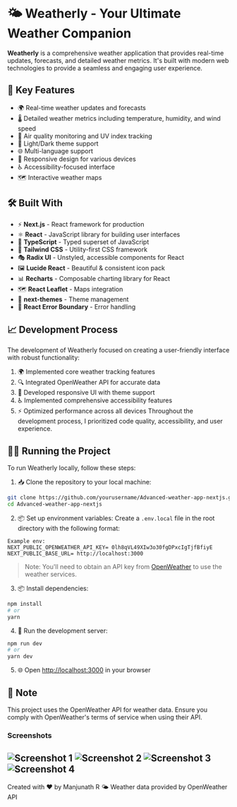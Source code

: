 # 🌤️ Weatherly - Your Ultimate Weather Companion
**Weatherly** is a comprehensive weather application that provides real-time updates, forecasts, and detailed weather metrics. It's built with modern web technologies to provide a seamless and engaging user experience.
## 🚀 Key Features
* 🌍 Real-time weather updates and forecasts
* 🌡️ Detailed weather metrics including temperature, humidity, and wind speed
* 🌆 Air quality monitoring and UV index tracking
* 🎨 Light/Dark theme support
* 🌐 Multi-language support
* 📱 Responsive design for various devices
* ♿ Accessibility-focused interface
* 🗺️ Interactive weather maps
## 🛠️ Built With
* ⚡ **Next.js** - React framework for production
* ⚛️ **React** - JavaScript library for building user interfaces
* 📘 **TypeScript** - Typed superset of JavaScript
* 🎨 **Tailwind CSS** - Utility-first CSS framework
* 🎭 **Radix UI** - Unstyled, accessible components for React
* 🖼️ **Lucide React** - Beautiful & consistent icon pack
* 📊 **Recharts** - Composable charting library for React
* 🗺️ **React Leaflet** - Maps integration
* 🌙 **next-themes** - Theme management
* 🚨 **React Error Boundary** - Error handling
## 📈 Development Process
The development of Weatherly focused on creating a user-friendly interface with robust functionality:
1. 🌍 Implemented core weather tracking features
2. 🔍 Integrated OpenWeather API for accurate data
3. 🎨 Developed responsive UI with theme support
4. ♿ Implemented comprehensive accessibility features
5. ⚡ Optimized performance across all devices
Throughout the development process, I prioritized code quality, accessibility, and user experience.
## 🏃‍♂️ Running the Project
To run Weatherly locally, follow these steps:
1. 📥 Clone the repository to your local machine:
```bash
git clone https://github.com/yourusername/Advanced-weather-app-nextjs.git
cd Advanced-weather-app-nextjs
```

2. 📦 Set up environment variables:
Create a `.env.local` file in the root directory with the following format:
```env
Example env:
NEXT_PUBLIC_OPENWEATHER_API_KEY= 0lh8qVL49XIw3o30fgDPxcIgTjfBfiyE
NEXT_PUBLIC_BASE_URL= http://localhost:3000
```
> Note: You'll need to obtain an API key from [OpenWeather](https://openweathermap.org/api) to use the weather services.

3. 📦 Install dependencies:
```bash
npm install
# or
yarn
```

4. 🚀 Run the development server:
```bash
npm run dev
# or
yarn dev
```

5. 🌐 Open [http://localhost:3000](http://localhost:3000) in your browser
## 📝 Note
This project uses the OpenWeather API for weather data. Ensure you comply with OpenWeather's terms of service when using their API.
### Screenshots
![Screenshot 1](https://github.com/user-attachments/assets/weather-app-screenshot-1.png)
![Screenshot 2](https://github.com/user-attachments/assets/weather-app-screenshot-2.png)
![Screenshot 3](https://github.com/user-attachments/assets/weather-app-screenshot-3.png)
![Screenshot 4](https://github.com/user-attachments/assets/weather-app-screenshot-4.png)
---
Created with ❤️ by Manjunath R
🌤️ Weather data provided by OpenWeather API
